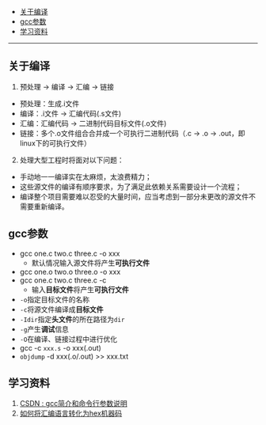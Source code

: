 <!-- GFM-TOC -->
- [关于编译](#关于编译)
- [gcc参数](#gcc参数)
- [学习资料](#学习资料)
<!-- GFM-TOC -->
---

## 关于编译
1. 预处理 -> 编译 -> 汇编 -> 链接
- 预处理：生成.i文件            
- 编译：.i文件 -> 汇编代码(.s文件)             
- 汇编：汇编代码 -> 二进制代码目标文件(.o文件)
- 链接：多个.o文件组合合并成一个可执行二进制代码（.c -> .o -> .out，即linux下的可执行文件）
  
2. 处理大型工程时将面对以下问题：
- 手动地一一编译实在太麻烦，太浪费精力；
- 这些源文件的编译有顺序要求，为了满足此依赖关系需要设计一个流程；
- 编译整个项目需要难以忍受的大量时间，应当考虑到一部分未更改的源文件不需要重新编译。

## gcc参数
- gcc one.c two.c three.c -o xxx
  - 默认情况输入源文件将产生**可执行文件**
- gcc one.o two.o three.o -o xxx
- gcc one.c two.c three.c -c 
  - 输入**目标文件**将产生**可执行文件**
- `-o`指定目标文件的名称
- `-c`将源文件编译成**目标文件**
- `-Idir`指定**头文件**的所在路径为`dir`
- `-g`产生**调试**信息
- `-O`在编译、链接过程中进行优化
- gcc -c `xxx.s` -o xxx(.out)
- `objdump` -d xxx(.o/.out) >> xxx.txt


## 学习资料
1. [CSDN : gcc简介和命令行参数说明](https://blog.csdn.net/yueguangmuyu/article/details/116703618)
2. [如何将汇编语言转化为hex机器码](https://blog.csdn.net/fjh1997/article/details/105334158)
 